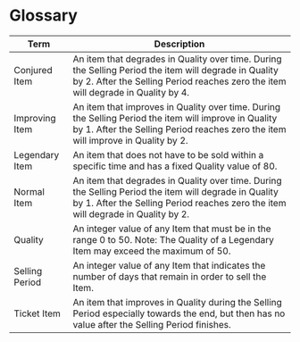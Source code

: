 # Glossary

| Term | Description |
| --- | ----------- |
| Conjured Item | An item that degrades in Quality over time. During the Selling Period the item will degrade in Quality by 2. After the Selling Period reaches zero the item will degrade in Quality by 4. |
| Improving Item | An item that improves in Quality over time. During the Selling Period the item will improve in Quality by 1. After the Selling Period reaches zero the item will improve in Quality by 2. |
| Legendary Item | An item that does not have to be sold within a specific time and has a fixed Quality value of 80. |
| Normal Item | An item that degrades in Quality over time. During the Selling Period the item will degrade in Quality by 1. After the Selling Period reaches zero the item will degrade in Quality by 2. |
| Quality | An integer value of any Item that must be in the range 0 to 50. Note: The Quality of a Legendary Item may exceed the maximum of 50. |
| Selling Period | An integer value of any Item that indicates the number of days that remain in order to sell the Item. |
| Ticket Item | An item that improves in Quality during the Selling Period especially towards the end, but then has no value after the Selling Period finishes. |